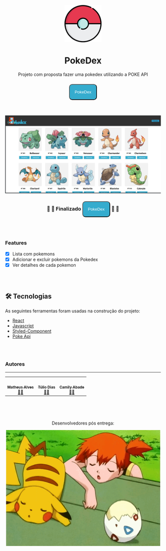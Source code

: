 <div Align='center'>
  <img src='./public/pokemon.png' width='120' />

  # PokeDex
  <p Align="center">Projeto com proposta fazer uma pokedex utilizando a POKE API</p> 
  <h3 Align="center">
	<a href="https://numerous-wrist.surge.sh/" cursor='pointer'><button style="cursor: pointer; background-color:#35ACCE; color:white; padding:1rem; border-radius:10px;">PokeDex</button></a>
</h3>

</div>
<div Align='center'>
</br>
</br>
  <img src='./public/desktop.jpeg' heigth='120' />
</div>

<h3 Align="center"> 
	🚧 🚀 Finalizado <a href="https://numerous-wrist.surge.sh/"><button style="cursor: pointer; background-color:#35ACCE; color:white; padding:1rem; border-radius:10px;">PokeDex</button></a> 🚀 🚧 
</h3>

</br>
</br>


### Features

- [x] Lista com pokemons
- [x] Adicionar e excluir pokemons da Pokedex
- [x] Ver detalhes de cada pokemon

</br>
</br>

## 🛠 Tecnologias

As seguintes ferramentas foram usadas na construção do projeto:

- [React](https://pt-br.reactjs.org/)
- [Javascript](https://developer.mozilla.org/pt-BR/docs/Web/JavaScript)
- [Styled-Component](https://styled-components.com/)
- [Poke Api](https://pokeapi.co/)

</br>
</br>

### Autores
---

<table>
  <tr>
    <td Align="center"><a href="https://www.linkedin.com/in/engmatheusgarrido/"><img style="border-radius: 50%;" src="https://avatars.githubusercontent.com/u/60436191?v=4" width="100px;" alt=""/><br /><sub><b>Matheus Alves</b></sub></a><br /><a href="https://github.com/alvesgarrido" >👨‍🚀</a>
    </td>
    <td Align="center"><a href="https://github.com/Laeqel"><img style="border-radius: 50%;" src="https://avatars.githubusercontent.com/u/81541034?v=4" width="100px;" alt=""/><br /><sub><b>Túlio Dias</b></sub></a><br /><a href="https://github.com/Laeqel">👨‍🚀</a>
    </td>
    <td Align="center"><a href="https://www.linkedin.com/in/camily-abade-4a663919a/"><img style="border-radius: 50%;" src="https://avatars.githubusercontent.com/u/72481937?v=4" width="100px;" alt=""/><br /><sub><b>Camily Abade</b></sub></a><br /><a href="https://github.com/CamilyAbade?tab=repositories">👨‍🚀</a></td>
  </tr>
</table>

</br>
</br>
</br>

<div Align='center'>
<p>Desenvolvedores pós entrega:</p>
<img  src='./public/cansados.gif'/>
</div>